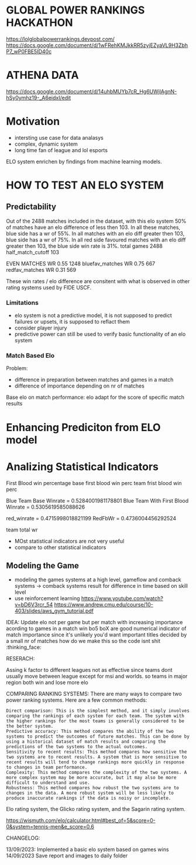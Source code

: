# GLOBAL POWER RANKINGS HACKATHON
https://lolglobalpowerrankings.devpost.com/
https://docs.google.com/document/d/1wFRehKMJkkRR5zyjEZyaVL9H3ZbhP7_wP0FBE5ID40c

# ATHENA DATA
https://docs.google.com/document/d/14uhbMUYb7cR_Hg6UWjlAgnN-hSy0ymhz19-_A6eidxI/edit

# Motivation

- intersting use case for data analasys
- complex, dynamic system
- long time fan of league and lol esports

ELO system enrichen by findings from machine learning models.

# HOW TO TEST AN ELO SYSTEM

## Predictability

Out of the 2488 matches included in the dataset, with this elo system 50% of matches have an elo difference of less then 103. In all these matches, blue side has a wr of 55%. 
In all matches with an elo diff greater then 103, blue side has a wr of 75%.
In all red side favoured matches with an elo diff greater then 103, the blue side win rate is 31%.
total games 2488
half_match_cutoff 103

EVEN MATCHES WR 0.55 1248
bluefav_matches WR 0.75 667
redfav_matches WR 0.31 569

These win rates / elo difference are consitent with what is observed in other rating systems used by FIDE USCF.

### Limitations

- elo system is not a predictive model, it is not supposed to predict failures or upsets, it is supposed to reflact them
-  consider player injury
- predictive power can still be used to verify basic functionality of an elo system

### Match Based Elo
Problem:
- difference in preparation between matches and games in a match
- difference of importance depending on  nr of matches

Base elo on match performance:
elo adapt for the score of specific match results


# Enhancing Prediciton from ELO model


# Analizing Statistical Indicators
First Blood win percentage
base first blood win perc
team frist blood win perc

Blue Team Base Winrate = 0.5284001981178801
Blue Team With First Blood Winrate = 0.5305619585088626 

red_winrate = 0.4715998018821199
RedFbWr = 0.4736004456292524



team total wr
- MOst statistical indicators are not very useful 
- compare to other statistical indicators

## Modeling the Game
- modeling the games systems at a high level,
  gameflow and comback systems -> comback systems result for difference in time based on
  skill level
- use reinforcement learning
    https://www.youtube.com/watch?v=bD6V3rcr_54
    https://www.andrew.cmu.edu/course/10-403/slides/aws_gym_tutorial.pdf



IDEA: Update elo not per game but per match with increasing importance acording to games in a match
win bo5 
boX are good numerical indicator of match importance since it's unlikely you'd want important titles decided by a small nr of matches
how do we make this so the code isnt shit :thinking_face:


RESERACH:

Assing k factor to different leagues not as effective since teams dont usually move between league except for msi and worlds. so teams in major region both win and lose more elo

COMPARING RANKING SYSTEMS:
There are many ways to compare two power ranking systems. Here are a few common methods:

    Direct comparison: This is the simplest method, and it simply involves comparing the rankings of each system for each team. The system with the higher rankings for the most teams is generally considered to be the better system.
    Predictive accuracy: This method compares the ability of the two systems to predict the outcomes of future matches. This can be done by using a historical dataset of match results and comparing the predictions of the two systems to the actual outcomes.
    Sensitivity to recent results: This method compares how sensitive the two systems are to recent results. A system that is more sensitive to recent results will tend to change rankings more quickly in response to changes in team performance.
    Complexity: This method compares the complexity of the two systems. A more complex system may be more accurate, but it may also be more difficult to understand and use.
    Robustness: This method compares how robust the two systems are to changes in the data. A more robust system will be less likely to produce inaccurate rankings if the data is noisy or incomplete.


Elo rating system, the Glicko rating system, and the Sagarin rating system.

https://wismuth.com/elo/calculator.html#best_of=5&score=0-0&system=tennis-men&e_score=0.6


CHANGELOG:

13/09/2023:
Implemented a basic elo system  based on games wins
14/09/2023
Save report and images to daily folder